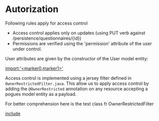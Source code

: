 # Autorization

Following rules apply for access control

 - Access control applies only on updates (using PUT verb against /persistence/questionnaires/{id})
 - Permissions are verified using the 'permission' attribute of the user under control.
 
User attributes are given by the constructor of the User model entity:

[import:'<marker0,marker1>'](../../../src/main/java/fr/insee/pogues/user/model/User.java)
 
Access control is implemented using a jersey filter defined in  ```OwnerRestrictedFilter.java```. 
This allow us to apply access control by adding the ```@OwnerRestricted``` annotation on any resource accepting a pogues model entity as a payload.

For better comprehension here is the test class fr OwnerRestrictedFilter 

[include](../../../src/test/java/fr/insee/pogues/jersey/TestOwnerRestrictedFilter.java)
